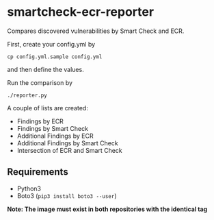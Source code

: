 # smartcheck-ecr-reporter
Compares discovered vulnerabilities by Smart Check and ECR.

First, create your config.yml by
```shell
cp config.yml.sample config.yml
```
and then define the values.

Run the comparison by
```shell
./reporter.py
```

A couple of lists are created:
* Findings by ECR
* Findings by Smart Check
* Additional Findings by ECR
* Additional Findings by Smart Check
* Intersection of ECR and Smart Check

## Requirements
* Python3
* Boto3 (`pip3 install boto3 --user`)

**Note: The image must exist in both repositories with the identical tag**
